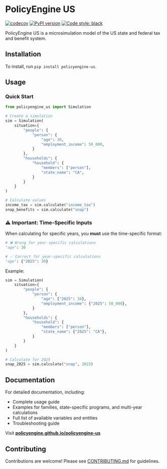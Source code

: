 # PolicyEngine US

[![codecov](https://codecov.io/gh/PolicyEngine/policyengine-us/branch/master/graph/badge.svg?token=BLoCjCf5Qr)](https://codecov.io/gh/PolicyEngine/policyengine-us)
[![PyPI version](https://badge.fury.io/py/policyengine-us.svg)](https://badge.fury.io/py/policyengine-us)
[![Code style: black](https://img.shields.io/badge/code%20style-black-000000.svg)](https://github.com/psf/black)

PolicyEngine US is a microsimulation model of the US state and federal tax and benefit system.

## Installation

To install, run `pip install policyengine-us`.

## Usage

### Quick Start

```python
from policyengine_us import Simulation

# Create a simulation
sim = Simulation(
    situation={
        "people": {
            "person": {
                "age": 30,
                "employment_income": 50_000,
            }
        },
        "households": {
            "household": {
                "members": ["person"],
                "state_name": "CA",
            }
        }
    }
)

# Calculate values
income_tax = sim.calculate("income_tax")
snap_benefits = sim.calculate("snap")
```

### ⚠️ Important: Time-Specific Inputs

When calculating for specific years, you **must** use the time-specific format:

```python
# ❌ Wrong for year-specific calculations
"age": 30

# ✅ Correct for year-specific calculations  
"age": {"2025": 30}
```

Example:
```python
sim = Simulation(
    situation={
        "people": {
            "person": {
                "age": {"2025": 30},
                "employment_income": {"2025": 50_000},
            }
        },
        "households": {
            "household": {
                "members": ["person"],
                "state_name": {"2025": "CA"},
            }
        }
    }
)

# Calculate for 2025
snap_2025 = sim.calculate("snap", 2025)
```

## Documentation

For detailed documentation, including:
- Complete usage guide
- Examples for families, state-specific programs, and multi-year calculations
- Full list of available variables and entities
- Troubleshooting guide

Visit **[policyengine.github.io/policyengine-us](https://policyengine.github.io/policyengine-us/)**

## Contributing

Contributions are welcome! Please see [CONTRIBUTING.md](CONTRIBUTING.md) for guidelines.
